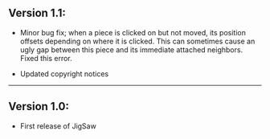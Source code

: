 ## Version 1.1:

* Minor bug fix; when a piece is clicked on but not moved,
  its position offsets depending on where it is clicked.
  This can sometimes cause an ugly gap between this piece
  and its immediate attached neighbors.  Fixed this error.

* Updated copyright notices

------------------------------

## Version 1.0:

* First release of JigSaw
